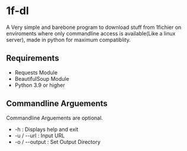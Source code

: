 # 1f-dl
A Very simple and barebone program to download stuff from 1fichier on enviroments where only commandline access is available(Like a linux server), made in python for maximum compatiblity.

<H2> Requirements </H2>
<UL>
  <LI> Requests Module</LI>
  <LI> BeautifulSoup Module</LI>
  <LI> Python 3.9 or higher </LI>
</UL>



<H2> Commandline Arguements </H2>
Commandline Arguements are optional.
<br>
<UL>
  <LI> -h            : Displays help and exit</LI>
  <LI> -u / --url    : Input URL</LI>
  <LI> -o / --output : Set Output Directory </LI>
</UL>
